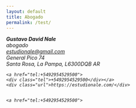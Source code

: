 ```yaml
---  
layout: default
title: Abogado
permalink: /test/
---  
```

<address><div class="vcard">
<!--img style="float: right; margin-left: 5px" src="https://estudionale.com/images/logo.svg" alt="Gustavo Nale" class="photo"/-->
    <strong>
        <span class="fn n">
        <span class="given-name">Gustavo</span>
        <span class="additional-name">David</span>
        <span class="family-name">Nale</span>
        </span>
        </strong>
    <em>
        <div class="org">abogado</div>
    </em>
    <a class="email" href="mailto:estudionale@gmail.com">estudionale@gmail.com</a>
    <div class="adr">
    <div class="street-address">General Pico 74</div>
        <span class="locality">Santa Rosa</span>, 
        <span class="region">La Pampa</span>,
        <span class="postal-code">L6300DQB</span>
        <span class="country-name">AR</span>
    </div>
    
    <a href="tel:+5492954529500">
    <div class="tel">+5492954529500</div></a>
    <div class="url">https://estudionale.com/</div>

    
    <a href="tel:+5492954529500">
